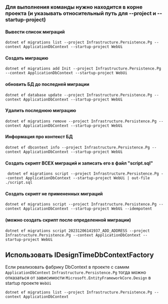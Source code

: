 ﻿### Для выполнения команды нужно находится в корне проекта (и указывать относительный путь для --project и --startup-project)

#### Вывести список миграций

 `dotnet ef migrations list --project Infrastructure.Persistence.Pg --context ApplicationDbContext --startup-project WebUi`


#### Создать миграцию

`dotnet ef migrations add Init --project Infrastructure.Persistence.Pg --context ApplicationDbContext --startup-project WebUi`


#### обновить БД до последней миграции

`dotnet ef database update --project Infrastructure.Persistence.Pg --context ApplicationDbContext --startup-project WebUi`


#### Удалить последнюю миграцию


`dotnet ef migrations remove --project Infrastructure.Persistence.Pg --context ApplicationDbContext --startup-project WebUi`


#### Информация про контекст БД

`dotnet ef dbcontext info --project Infrastructure.Persistence.Pg --context ApplicationDbContext --startup-project WebUi`


#### Создать скрипт ВСЕХ миграций и записать его в файл "script.sql"

` dotnet ef migrations script --project Infrastructure.Persistence.Pg --context ApplicationDbContext --startup-project WebUi | out-file ./script.sql`


#### Создать скрипт не примененных миграций

`dotnet ef migrations script --project Infrastructure.Persistence.Pg --context ApplicationDbContext --startup-project WebUi --idempotent`

#### (можно создать скрипт после определенной миграции)

`dotnet ef migrations script 20231206141937_ADD_ADDRESS --project Infrastructure.Persistence.Pg --context ApplicationDbContext --startup-project WebUi`


## Использовать IDesignTimeDbContextFactory
Если реализовать фабрику DbContext в проекте c самим `ApplicationDbContext`  `Infrastructure.Persistence.Pg`
тогда можно отказаться от зависимости `Microsoft.EntityFrameworkCore.Design` в startup проекте `WebUi`

`dotnet ef migrations list --project Infrastructure.Persistence.Pg --context ApplicationDbContext`




